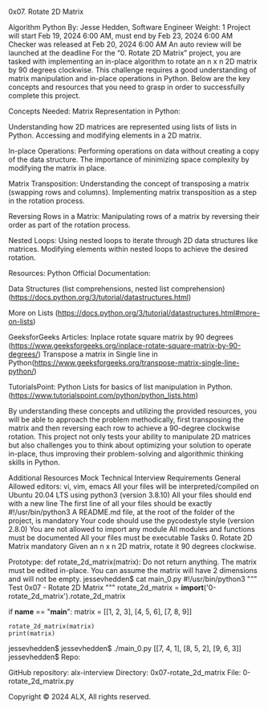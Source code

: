 0x07. Rotate 2D Matrix


Algorithm
Python
 By: Jesse Hedden, Software Engineer
 Weight: 1
 Project will start Feb 19, 2024 6:00 AM, must end by Feb 23, 2024 6:00 AM
 Checker was released at Feb 20, 2024 6:00 AM
 An auto review will be launched at the deadline
For the “0. Rotate 2D Matrix” project, you are tasked with implementing an in-place algorithm to rotate an n x n 2D matrix by 90 degrees clockwise. This challenge requires a good understanding of matrix manipulation and in-place operations in Python. Below are the key concepts and resources that you need to grasp in order to successfully complete this project.

Concepts Needed:
Matrix Representation in Python:

Understanding how 2D matrices are represented using lists of lists in Python.
Accessing and modifying elements in a 2D matrix.


In-place Operations:
Performing operations on data without creating a copy of the data structure.
The importance of minimizing space complexity by modifying the matrix in place.

Matrix Transposition:
Understanding the concept of transposing a matrix (swapping rows and columns).
Implementing matrix transposition as a step in the rotation process.

Reversing Rows in a Matrix:
Manipulating rows of a matrix by reversing their order as part of the rotation process.

Nested Loops:
Using nested loops to iterate through 2D data structures like matrices.
Modifying elements within nested loops to achieve the desired rotation.


Resources:
Python Official Documentation:

Data Structures (list comprehensions, nested list comprehension)
(https://docs.python.org/3/tutorial/datastructures.html)

More on Lists
(https://docs.python.org/3/tutorial/datastructures.html#more-on-lists)

GeeksforGeeks Articles:
Inplace rotate square matrix by 90 degrees (https://www.geeksforgeeks.org/inplace-rotate-square-matrix-by-90-degrees/)
Transpose a matrix in Single line in Python(https://www.geeksforgeeks.org/transpose-matrix-single-line-python/)


TutorialsPoint:
Python Lists for basics of list manipulation in Python.(https://www.tutorialspoint.com/python/python_lists.htm)


By understanding these concepts and utilizing the provided resources, you will be able to approach the problem methodically, first transposing the matrix and then reversing each row to achieve a 90-degree clockwise rotation. This project not only tests your ability to manipulate 2D matrices but also challenges you to think about optimizing your solution to operate in-place, thus improving their problem-solving and algorithmic thinking skills in Python.

Additional Resources
Mock Technical Interview
Requirements
General
Allowed editors: vi, vim, emacs
All your files will be interpreted/compiled on Ubuntu 20.04 LTS using python3 (version 3.8.10)
All your files should end with a new line
The first line of all your files should be exactly #!/usr/bin/python3
A README.md file, at the root of the folder of the project, is mandatory
Your code should use the pycodestyle style (version 2.8.0)
You are not allowed to import any module
All modules and functions must be documented
All your files must be executable
Tasks
0. Rotate 2D Matrix
mandatory
Given an n x n 2D matrix, rotate it 90 degrees clockwise.

Prototype: def rotate_2d_matrix(matrix):
Do not return anything. The matrix must be edited in-place.
You can assume the matrix will have 2 dimensions and will not be empty.
jessevhedden$ cat main_0.py
#!/usr/bin/python3
"""
Test 0x07 - Rotate 2D Matrix
"""
rotate_2d_matrix = __import__('0-rotate_2d_matrix').rotate_2d_matrix

if __name__ == "__main__":
    matrix = [[1, 2, 3],
              [4, 5, 6],
              [7, 8, 9]]

    rotate_2d_matrix(matrix)
    print(matrix)

jessevhedden$
jessevhedden$ ./main_0.py
[[7, 4, 1],
[8, 5, 2],
[9, 6, 3]]
jessevhedden$
Repo:

GitHub repository: alx-interview
Directory: 0x07-rotate_2d_matrix
File: 0-rotate_2d_matrix.py
   
Copyright © 2024 ALX, All rights reserved.



